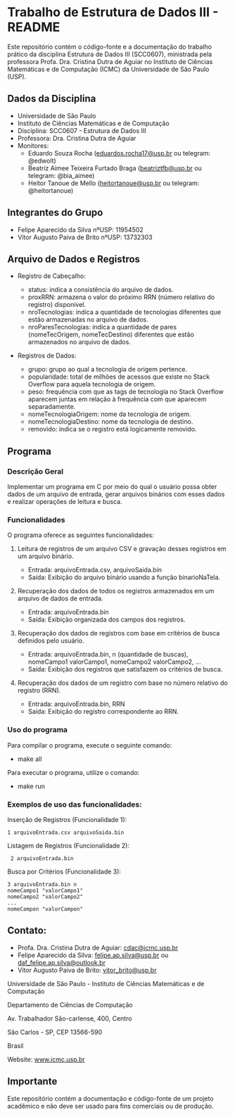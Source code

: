 # Trabalho de Estrutura de Dados III - README

Este repositório contém o código-fonte e a documentação do trabalho prático da disciplina Estrutura de Dados III (SCC0607), ministrada pela professora Profa. Dra. Cristina Dutra de Aguiar no Instituto de Ciências Matemáticas e de Computação (ICMC) da Universidade de São Paulo (USP).

## Dados da Disciplina

- Universidade de São Paulo
- Instituto de Ciências Matemáticas e de Computação
- Disciplina: SCC0607 - Estrutura de Dados III
- Professora: Dra. Cristina Dutra de Aguiar
- Monitores:
  - Eduardo Souza Rocha (eduardos.rocha17@usp.br ou telegram: @edwolt)
  - Beatriz Aimee Teixeira Furtado Braga (beatriztfb@usp.br ou telegram: @bia_aimee)
  - Heitor Tanoue de Mello (heitortanoue@usp.br ou telegram: @heitortanoue)

## Integrantes do Grupo

- Felipe Aparecido da Silva nºUSP: 11954502
- Vítor Augusto Paiva de Brito nºUSP: 13732303

## Arquivo de Dados e Registros

- Registro de Cabeçalho:
  - status: indica a consistência do arquivo de dados.
  - proxRRN: armazena o valor do próximo RRN (número relativo do registro) disponível.
  - nroTecnologias: indica a quantidade de tecnologias diferentes que estão armazenadas no arquivo de dados.
  - nroParesTecnologias: indica a quantidade de pares (nomeTecOrigem, nomeTecDestino) diferentes que estão armazenados no arquivo de dados.

- Registros de Dados:
  - grupo: grupo ao qual a tecnologia de origem pertence.
  - popularidade: total de milhões de acessos que existe no Stack Overflow para aquela tecnologia de origem.
  - peso: frequência com que as tags de tecnologia no Stack Overflow aparecem juntas em relação à frequência com que aparecem separadamente.
  - nomeTecnologiaOrigem: nome da tecnologia de origem.
  - nomeTecnologiaDestino: nome da tecnologia de destino.
  - removido: indica se o registro está logicamente removido.

## Programa

### Descrição Geral

Implementar um programa em C por meio do qual o usuário possa obter dados de um arquivo de entrada, gerar arquivos binários com esses dados e realizar operações de leitura e busca.

### Funcionalidades

O programa oferece as seguintes funcionalidades:

1. Leitura de registros de um arquivo CSV e gravação desses registros em um arquivo binário.
   - Entrada: arquivoEntrada.csv, arquivoSaida.bin
   - Saída: Exibição do arquivo binário usando a função binarioNaTela.

2. Recuperação dos dados de todos os registros armazenados em um arquivo de dados de entrada.
   - Entrada: arquivoEntrada.bin
   - Saída: Exibição organizada dos campos dos registros.

3. Recuperação dos dados de registros com base em critérios de busca definidos pelo usuário.
   - Entrada: arquivoEntrada.bin, n (quantidade de buscas), nomeCampo1 valorCampo1, nomeCampo2 valorCampo2, ...
   - Saída: Exibição dos registros que satisfazem os critérios de busca.

4. Recuperação dos dados de um registro com base no número relativo do registro (RRN).
   - Entrada: arquivoEntrada.bin, RRN
   - Saída: Exibição do registro correspondente ao RRN.
  
### Uso do programa

Para compilar o programa, execute o seguinte comando:
- make all

Para executar o programa, utilize o comando:
- make run

### Exemplos de uso das funcionalidades:

Inserção de Registros (Funcionalidade 1):
```
1 arquivoEntrada.csv arquivoSaida.bin
```

Listagem de Registros (Funcionalidade 2):
```
 2 arquivoEntrada.bin
```

Busca por Critérios (Funcionalidade 3):
```
3 arquivoEntrada.bin n
nomeCampo1 "valorCampo1"
nomeCampo2 "valorCampo2"
...
nomeCampon "valorCampon"
```

## Contato:

- Profa. Dra. Cristina Dutra de Aguiar: cdac@icmc.usp.br
- Felipe Aparecido da Silva: felipe.ap.silva@usp.br ou daf_felipe.ap.silva@outlook.br
- Vítor Augusto Paiva de Brito: 	vitor_brito@usp.br

Universidade de São Paulo - Instituto de Ciências Matemáticas e de Computação

Departamento de Ciências de Computação

Av. Trabalhador São-carlense, 400, Centro

São Carlos - SP, CEP 13566-590

Brasil

Website: www.icmc.usp.br

## Importante
Este repositório contém a documentação e código-fonte de um projeto acadêmico e não deve ser usado para fins comerciais ou de produção.
